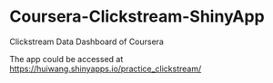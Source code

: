 # Coursera-Clickstream-ShinyApp
Clickstream Data Dashboard of Coursera

The app could be accessed at https://huiwang.shinyapps.io/practice_clickstream/
